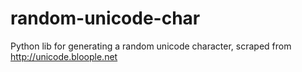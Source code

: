 random-unicode-char
===================

Python lib for generating a random unicode character, scraped from http://unicode.bloople.net
